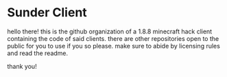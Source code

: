 # Sunder Client

hello there! this is the github organization of a 1.8.8 minecraft hack client containing the code of said clients. there are other repositories open to the public for you to use if you so please. make sure to abide by licensing rules and read the readme.

thank you!

